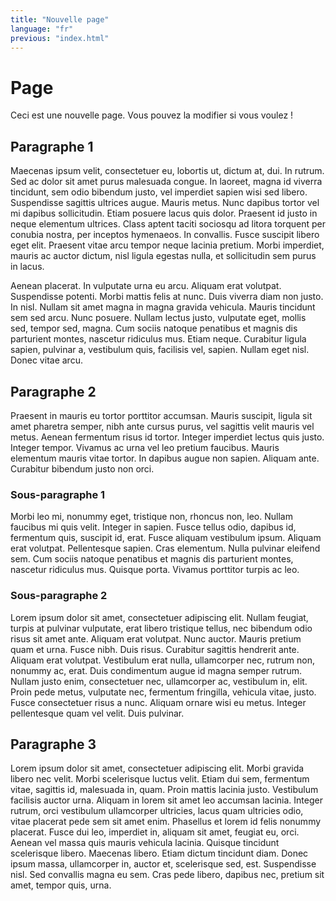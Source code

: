 ```yaml
---
title: "Nouvelle page"
language: "fr"
previous: "index.html"
---
```


# Page

Ceci est une nouvelle page. Vous pouvez la modifier si vous voulez !

## Paragraphe 1

Maecenas ipsum velit, consectetuer eu, lobortis ut, dictum at, dui. In rutrum. Sed ac dolor sit amet purus malesuada congue. In laoreet, magna id viverra tincidunt, sem odio bibendum justo, vel imperdiet sapien wisi sed libero. Suspendisse sagittis ultrices augue. Mauris metus. Nunc dapibus tortor vel mi dapibus sollicitudin. Etiam posuere lacus quis dolor. Praesent id justo in neque elementum ultrices. Class aptent taciti sociosqu ad litora torquent per conubia nostra, per inceptos hymenaeos. In convallis. Fusce suscipit libero eget elit. Praesent vitae arcu tempor neque lacinia pretium. Morbi imperdiet, mauris ac auctor dictum, nisl ligula egestas nulla, et sollicitudin sem purus in lacus.

Aenean placerat. In vulputate urna eu arcu. Aliquam erat volutpat. Suspendisse potenti. Morbi mattis felis at nunc. Duis viverra diam non justo. In nisl. Nullam sit amet magna in magna gravida vehicula. Mauris tincidunt sem sed arcu. Nunc posuere. Nullam lectus justo, vulputate eget, mollis sed, tempor sed, magna. Cum sociis natoque penatibus et magnis dis parturient montes, nascetur ridiculus mus. Etiam neque. Curabitur ligula sapien, pulvinar a, vestibulum quis, facilisis vel, sapien. Nullam eget nisl. Donec vitae arcu.

## Paragraphe 2

Praesent in mauris eu tortor porttitor accumsan. Mauris suscipit, ligula sit amet pharetra semper, nibh ante cursus purus, vel sagittis velit mauris vel metus. Aenean fermentum risus id tortor. Integer imperdiet lectus quis justo. Integer tempor. Vivamus ac urna vel leo pretium faucibus. Mauris elementum mauris vitae tortor. In dapibus augue non sapien. Aliquam ante. Curabitur bibendum justo non orci.

### Sous-paragraphe 1

Morbi leo mi, nonummy eget, tristique non, rhoncus non, leo. Nullam faucibus mi quis velit. Integer in sapien. Fusce tellus odio, dapibus id, fermentum quis, suscipit id, erat. Fusce aliquam vestibulum ipsum. Aliquam erat volutpat. Pellentesque sapien. Cras elementum. Nulla pulvinar eleifend sem. Cum sociis natoque penatibus et magnis dis parturient montes, nascetur ridiculus mus. Quisque porta. Vivamus porttitor turpis ac leo.

### Sous-paragraphe 2

Lorem ipsum dolor sit amet, consectetuer adipiscing elit. Nullam feugiat, turpis at pulvinar vulputate, erat libero tristique tellus, nec bibendum odio risus sit amet ante. Aliquam erat volutpat. Nunc auctor. Mauris pretium quam et urna. Fusce nibh. Duis risus. Curabitur sagittis hendrerit ante. Aliquam erat volutpat. Vestibulum erat nulla, ullamcorper nec, rutrum non, nonummy ac, erat. Duis condimentum augue id magna semper rutrum. Nullam justo enim, consectetuer nec, ullamcorper ac, vestibulum in, elit. Proin pede metus, vulputate nec, fermentum fringilla, vehicula vitae, justo. Fusce consectetuer risus a nunc. Aliquam ornare wisi eu metus. Integer pellentesque quam vel velit. Duis pulvinar.

## Paragraphe 3

Lorem ipsum dolor sit amet, consectetuer adipiscing elit. Morbi gravida libero nec velit. Morbi scelerisque luctus velit. Etiam dui sem, fermentum vitae, sagittis id, malesuada in, quam. Proin mattis lacinia justo. Vestibulum facilisis auctor urna. Aliquam in lorem sit amet leo accumsan lacinia. Integer rutrum, orci vestibulum ullamcorper ultricies, lacus quam ultricies odio, vitae placerat pede sem sit amet enim. Phasellus et lorem id felis nonummy placerat. Fusce dui leo, imperdiet in, aliquam sit amet, feugiat eu, orci. Aenean vel massa quis mauris vehicula lacinia. Quisque tincidunt scelerisque libero. Maecenas libero. Etiam dictum tincidunt diam. Donec ipsum massa, ullamcorper in, auctor et, scelerisque sed, est. Suspendisse nisl. Sed convallis magna eu sem. Cras pede libero, dapibus nec, pretium sit amet, tempor quis, urna.